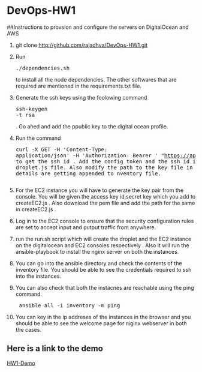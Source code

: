 # DevOps-HW1

##Instructions to provsion and configure the servers on DigitalOcean and AWS

1. git clone http://github.com/rajadhva/DevOps-HW1.git

2. Run <pre>./dependencies.sh</pre> to install all the node dependencies. The other softwares that are required are mentioned in the requirements.txt file. 

3. Generate the ssh keys using the foolowing command <pre>ssh-keygen -t rsa</pre> . Go ahed and add the ppublic key to the digital ocean profile.

4. Run the command <pre>curl -X GET -H 'Content-Type: application/json' -H 'Authorization: Bearer <Your Access token>' "https://api.digitalocean.com/v2/account/keys"</pre> to get the ssh id . Add the config token and the ssh id into the droplet.js file. Also modify the path to the key file in the line where details are getting appended to nventory file. 

5. For the EC2 instance you will have to generate the key pair from the console. You will be given the access key id,secret key which you add to createEC2.js . Also download the pem file and add the path for the same in createEC2.js . 

7. Log in to the EC2 console to ensure that the security configuration rules are set to accept input and putput traffic from anywhere. 

8. run the run.sh script which will create the droplet and the EC2 instance on the digitalocean and EC2 consoles respectively . Also it will run the ansible-playbook to install the nginx server on both the instances.

8. You can go into the ansible directory and check the contents of the inventory file. You should be able to see the credentials required to ssh into the instances.

9. You can also check that both the instacnes are reachable using the ping command. <pre> ansible all -i inventory -m ping</pre> 

11. You can key in the ip addreses of the instances in the browser and you should be able to see the welcome page for niginx webserver in both the cases.

## Here is a link to the demo
[HW1-Demo](https://youtu.be/RM8gsKKgv2U)
